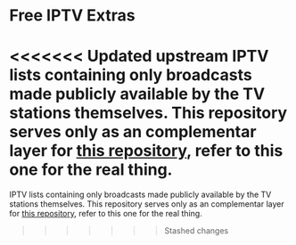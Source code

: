 # Free IPTV Extras

<<<<<<< Updated upstream
IPTV lists containing only broadcasts made publicly available by the TV stations themselves. This repository serves only as an complementar layer for [this repository](https://github.com/Free-TV/IPTV), refer to this one for the real thing.
=======
IPTV lists containing only broadcasts made publicly available by the TV stations themselves. This repository serves only as an complementar layer for [this repository](https://github.com/Free-TV/IPTV), refer to this one for the real thing.
>>>>>>> Stashed changes
